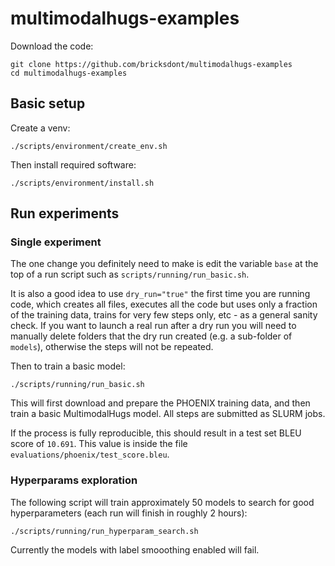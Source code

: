 # multimodalhugs-examples

Download the code:

    git clone https://github.com/bricksdont/multimodalhugs-examples
    cd multimodalhugs-examples

## Basic setup

Create a venv:

    ./scripts/environment/create_env.sh

Then install required software:

    ./scripts/environment/install.sh

## Run experiments

### Single experiment

The one change you definitely need to make is edit the 
variable `base` at the top of a run script such as `scripts/running/run_basic.sh`.

It is also a good idea
to use `dry_run="true"` the first time you are running code, which creates all files, executes all
the code but uses only a fraction of the training data, trains for very few steps only, etc - as a
general sanity check. If you want to launch a real run after a dry run you will need to manually
delete folders that the dry run created (e.g. a sub-folder of `models`), otherwise the steps
will not be repeated.

Then to train a basic model:

    ./scripts/running/run_basic.sh

This will first download and prepare the PHOENIX training data,
and then train a basic MultimodalHugs model. All steps are submitted
as SLURM jobs.

If the process is fully reproducible, this should result in a test set BLEU score of `10.691`. This
value is inside the file `evaluations/phoenix/test_score.bleu`.

### Hyperparams exploration

The following script will train approximately 50 models to search for good hyperparameters
(each run will finish in roughly 2 hours):

    ./scripts/running/run_hyperparam_search.sh

Currently the models with label smooothing enabled will fail.
